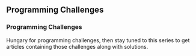 ## Programming Challenges

  

### Programming Challenges

Hungary for programming challenges, then stay tuned to this series to get articles containing those challenges along with solutions.